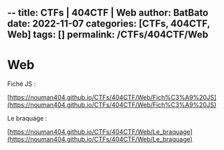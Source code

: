 --
title: CTFs | 404CTF | Web
author: BatBato
date: 2022-11-07
categories: [CTFs, 404CTF, Web]
tags: []
permalink: /CTFs/404CTF/Web
---

# Web

Fiché JS :

[https://nouman404.github.io/CTFs/404CTF/Web/Fich%C3%A9%20JS](https://nouman404.github.io/CTFs/404CTF/Web/Fich%C3%A9%20JS)



Le braquage :

[https://nouman404.github.io/CTFs/404CTF/Web/Le_braquage](https://nouman404.github.io/CTFs/404CTF/Web/Le_braquage)
